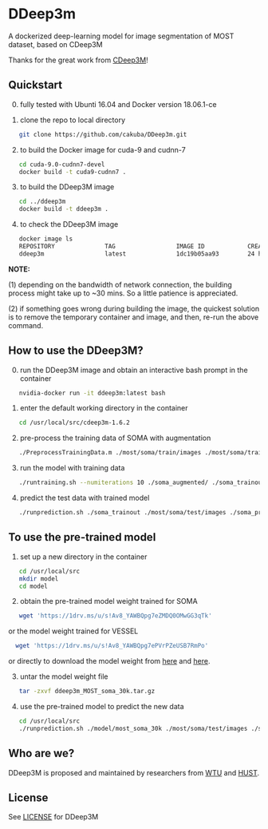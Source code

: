 [license]: https://github.com/cakuba/DDeep3m/blob/master/LICENSE
[soma]: https://1drv.ms/u/s!Av8_YAWBQpg7eZMDQ0OMwGG3qTk
[vessel]: https://1drv.ms/u/s!Av8_YAWBQpg7ePVrPZeUSB7RmPo

# DDeep3m

A dockerized deep-learning model for image segmentation of MOST dataset, based on CDeep3M

Thanks for the great work from <a href="https://github.com/CRBS/cdeep3m" target="_blank">CDeep3M</a>!

## Quickstart

0. fully tested with Ubunti 16.04 and Docker version 18.06.1-ce

1. clone the repo to local directory 
```Bash
   git clone https://github.com/cakuba/DDeep3m.git
```
2. to build the Docker image for cuda-9 and cudnn-7
```Bash
   cd cuda-9.0-cudnn7-devel 
   docker build -t cuda9-cudnn7 .
```   
3. to build the DDeep3M image
```Bash
   cd ../ddeep3m
   docker build -t ddeep3m .
```   
4. to check the DDeep3M image
```Bash
   docker image ls
   REPOSITORY              TAG                 IMAGE ID            CREATED             SIZE
   ddeep3m                 latest              1dc19b05aa93        24 hours ago        4.4GB
```

**NOTE:**

(1) depending on the bandwidth of network connection, the building process might take up to ~30 mins. So a little patience is appreciated.

(2) if something goes wrong during building the image, the quickest solution is to remove the temporary container and image, and then, re-run the above command.


## How to use the DDeep3M?

0. run the DDeep3M image and obtain an interactive bash prompt in the container
```Bash
   nvidia-docker run -it ddeep3m:latest bash
```
1. enter the default working directory in the container
```Bash
   cd /usr/local/src/cdeep3m-1.6.2
```
2. pre-process the training data of SOMA with augmentation
```Bash
   ./PreprocessTrainingData.m ./most/soma/train/images ./most/soma/train/labels ./soma_augmented/ 
```   
3. run the model with training data
```Bash
   ./runtraining.sh --numiterations 10 ./soma_augmented/ ./soma_trainout 
```   
4. predict the test data with trained model
```Bash
   ./runprediction.sh ./soma_trainout ./most/soma/test/images ./soma_predictout/ 
```   

## To use the pre-trained model

1. set up a new directory in the container
```Bash
   cd /usr/local/src
   mkdir model
   cd model
```

2. obtain the pre-trained model weight trained for SOMA
```Bash
   wget 'https://1drv.ms/u/s!Av8_YAWBQpg7eZMDQ0OMwGG3qTk'
``` 
   or the model weight trained for VESSEL
 ```Bash
   wget 'https://1drv.ms/u/s!Av8_YAWBQpg7ePVrPZeUSB7RmPo'
```  
   or directly to download the model weight from [here][soma] and [here][vessel].

3. untar the model weight file
```Bash
   tar -zxvf ddeep3m_MOST_soma_30k.tar.gz
``` 

4. use the pre-trained model to predict the new data
```Bash
   cd /usr/local/src
   ./runprediction.sh ./model/most_soma_30k ./most/soma/test/images ./soma_predictout/ 
``` 

## Who are we?

DDeep3M is proposed and maintained by researchers from  <a href="http://www.wtu.edu.cn" target="_blank">WTU</a> and <a href="http://www.wnlo.cn/"  target="_blank">HUST</a>.

## License

See [LICENSE][license] for DDeep3M

